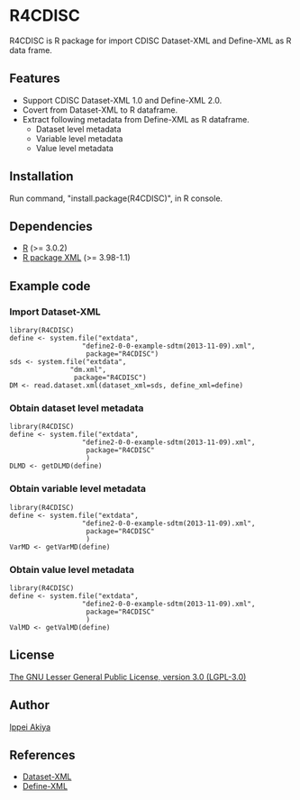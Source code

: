 # R4CDISC

R4CDISC is R package for import CDISC Dataset-XML and Define-XML as R data frame.

## Features
* Support CDISC Dataset-XML 1.0 and Define-XML 2.0.
* Covert from Dataset-XML to R dataframe.
* Extract following metadata from Define-XML as R dataframe.
  * Dataset level metadata
  * Variable level metadata
  * Value level metadata

## Installation
Run command, "install.package(R4CDISC)", in R console.

## Dependencies
* [R](http://cran.r-project.org/) (>= 3.0.2)
* [R package XML](http://cran.r-project.org/web/packages/XML/index.html) (>= 3.98-1.1)


## Example code
### Import Dataset-XML
    library(R4CDISC)
    define <- system.file("extdata", 
                      "define2-0-0-example-sdtm(2013-11-09).xml", 
                       package="R4CDISC") 
    sds <- system.file("extdata", 
                   "dm.xml", 
                    package="R4CDISC")
    DM <- read.dataset.xml(dataset_xml=sds, define_xml=define)

### Obtain dataset level metadata
    library(R4CDISC)
    define <- system.file("extdata", 
                      "define2-0-0-example-sdtm(2013-11-09).xml", 
                       package="R4CDISC"
                       ) 
    DLMD <- getDLMD(define)

### Obtain variable level metadata
    library(R4CDISC)
    define <- system.file("extdata", 
                      "define2-0-0-example-sdtm(2013-11-09).xml", 
                       package="R4CDISC"
                       ) 
    VarMD <- getVarMD(define)

### Obtain value level metadata
    library(R4CDISC)
    define <- system.file("extdata", 
                      "define2-0-0-example-sdtm(2013-11-09).xml", 
                       package="R4CDISC"
                       ) 
    ValMD <- getValMD(define)



## License
[The GNU Lesser General Public License, version 3.0 (LGPL-3.0)](http://opensource.org/licenses/lgpl-3.0.html)

## Author
 [Ippei Akiya](http://github.com/i-akiya) 

## References
* [Dataset-XML](http://www.cdisc.org/dataset-xml)
* [Define-XML](http://www.cdisc.org/define-xml)
